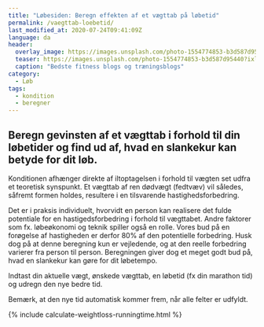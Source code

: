 ```yaml
---
title: "Løbesiden: Beregn effekten af et vægttab på løbetid"
permalink: /vaegttab-loebetid/
last_modified_at: 2020-07-24T09:41:09Z
language: da
header:
  overlay_image: https://images.unsplash.com/photo-1554774853-b3d587d95440?ixlib=rb-1.2.1&auto=format&fit=crop&w=1963&q=80
  teaser: https://images.unsplash.com/photo-1554774853-b3d587d95440?ixlib=rb-1.2.1&auto=format&fit=crop&w=400&q=80
  caption: "Bedste fitness blogs og træningsblogs"
category:
  - Løb
tags:
  - kondition
  - beregner
---
```


## Beregn gevinsten af et vægttab i forhold til din løbetider og find ud af, hvad en slankekur kan betyde for dit løb.

Konditionen afhænger direkte af iltoptagelsen i forhold til vægten set udfra et teoretisk synspunkt. Et vægttab af ren dødvægt (fedtvæv) vil således, såfremt formen holdes, resultere i en tilsvarende hastighedsforbedring.

Det er i praksis individuelt, hvorvidt en person kan realisere det fulde potentiale for en hastigedsforbedring i forhold til vægttabet. Andre faktorer som fx. løbeøkonomi og teknik spiller også en rolle. Vores bud på en forøgelse af hastigheden er derfor 80% af den potentielle forbedring. Husk dog på at denne beregning kun er vejledende, og at den reelle forbedring varierer fra person til person. Beregningen giver dog et meget godt bud på, hvad en slankekur kan gøre for dit løbetempo.

Indtast din aktuelle vægt, ønskede vægttab, en løbetid (fx din marathon tid) og udregn den nye bedre tid.

Bemærk, at den nye tid automatisk kommer frem, når alle felter er udfyldt.

{% include calculate-weightloss-runningtime.html %}
